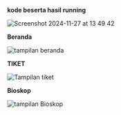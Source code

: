 **kode beserta hasil running** 

![Screenshot 2024-11-27 at 13 49 42](https://github.com/user-attachments/assets/b5e31899-7c29-4bcc-af7b-fbd812e93a39)


**Beranda**

![tampilan beranda](https://github.com/user-attachments/assets/f5ed0cc5-9699-4c5e-9a50-8499ea23418d)


**TIKET**

![Tampilan tiket](https://github.com/user-attachments/assets/321a766c-8c2c-43b5-9de8-85604ea555da)


**Bioskop**

![tampilan Bioskop](https://github.com/user-attachments/assets/748b2669-6b9a-4001-88e2-076f237ddafc)
